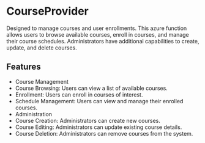 # CourseProvider
Designed to manage courses and user enrollments. This azure function allows users to browse available courses, enroll in courses, and manage their course schedules. Administrators have additional capabilities to create, update, and delete courses.

## Features
- Course Management
- Course Browsing: Users can view a list of available courses.
- Enrollment: Users can enroll in courses of interest.
- Schedule Management: Users can view and manage their enrolled courses.
- Administration
- Course Creation: Administrators can create new courses.
- Course Editing: Administrators can update existing course details.
- Course Deletion: Administrators can remove courses from the system.
